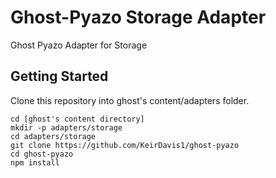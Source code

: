 # Ghost-Pyazo Storage Adapter

Ghost Pyazo Adapter for Storage

## Getting Started

Clone this repository into ghost's content/adapters folder.

```
cd [ghost's content directory]
mkdir -p adapters/storage
cd adapters/storage
git clone https://github.com/KeirDavis1/ghost-pyazo
cd ghost-pyazo
npm install
```
